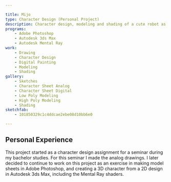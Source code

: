```yaml
---

title: Mijo
type: Character Design (Personal Project)
description: Character design, modeling and shading of a cute robot as a personal project.
programs:
    - Adobe Photoshop
    - Autodesk 3ds Max
    - Autodesk Mental Ray
work:
    - Drawing
    - Character Design
    - Digital Painting
    - Modeling
    - Shading
gallery:
    - Sketches
    - Character Sheet Analog
    - Character Sheet Digital
    - Low Poly Modeling
    - High Poly Modeling
    - Shading
sketchfab:
    - 101850329c1c4ddcae2ebe08d10bb6e0

---
```


## Personal Experience
This project started as a character design assignment for a seminar during my bachelor studies. For this seminar I made 
the analog drawings. I later decided to continue to work on this project as an exercise in making model sheets in Adobe 
Photoshop, and creating a 3D character from a 2D design in Autodesk 3ds Max, including the Mental Ray shaders.
